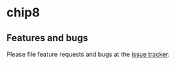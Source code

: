 # chip8

## Features and bugs

Please file feature requests and bugs at the [issue tracker][tracker].

[tracker]: http://example.com/issues/replaceme
